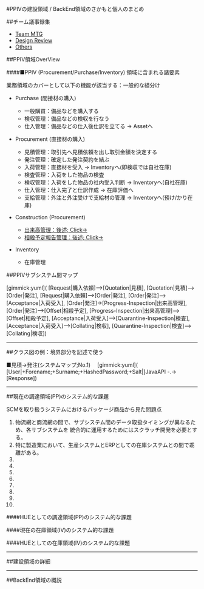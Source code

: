 #PPIVの建設領域 / BackEnd領域のさかもと個人のまとめ

##チーム議事録集

  - [Team MTG](team-mtg.md)
  - [Design Review](design-review.md)
  - [Others](others-minutes.md)

##PPIV領域OverView

####■PPIV (Procurement/Purchase/Inventory) 領域に含まれる諸要素

業務領域のカバーとして以下の機能が該当する：一般的な組分け

  * Purchase (間接材の購入)
  
    * 一般購買：備品などを購入する
    * 検収管理：備品などの検収を行なう
    * 仕入管理：備品などの仕入後仕訳を立てる -> Assetへ
    
  * Procurement (直接材の購入)
  
    * 見積管理：取引先へ見積依頼を出し取引金額を決定する
    * 発注管理：確定した発注契約を結ぶ
    * 入荷管理：直接材を受入 -> Inventoryへ(即検収では自社在庫)
    * 検査管理：入荷をした物品の検査
    * 検収管理：入荷をした物品の社内受入判断 -> Inventoryへ(自社在庫)
    * 仕入管理：仕入完了と仕訳作成 -> 在庫評価へ
    * 支給管理：外注と外注受けで支給材の管理 -> Inventoryへ(預け/かり在庫)
    
  * Construction (Procurement)
  
    * [出来高管理：後述; Click-> ](progressbased.md)
    * [相殺予定報告管理：後述; Click-> ](plannedoffset.md)
    
  * Inventory
  
    * 在庫管理

##PPIVサブシステム間マップ

  [gimmick:yuml]( [Request|購入依頼]-->[Quotation|見積], [Quotation|見積]-->[Order|発注], [Request|購入依頼]-->[Order|発注], [Order|発注]-->[Acceptance|入荷受入], [Order|発注]->[Progress-Inspection|出来高管理], [Order|発注]-->[Offset|相殺予定], [Progress-Inspection|出来高管理]-->[Offset|相殺予定], [Acceptance|入荷受入]-->[Quarantine-Inspection|検査], [Acceptance|入荷受入]-->[Collating|検収], [Quarantine-Inspection|検査]-->[Collating|検収])

--------

##クラス図の例：境界部分を記述で使う

■見積->発注(システムマップ;No.1)
　[gimmick:yuml]( [User|+Forename;+Surname;+HashedPassword;+Salt|]JavaAPI -.->[Response])


--------

##現在の調達領域(PP)のシステム的な課題

SCMを取り扱うシステムにおけるパッケージ商品から見た問題点

  1. 物流網と商流網の間で、サブシステム間のデータ取扱タイミングが異なるため、各サブシステムを
     統合的に運用するためにはスクラッチ開発を必要とする。
  1. 特に製造業において、生産システムとERPとしての在庫システムとの間で乖離がある。
  1.
  1.
  1.
  1.
  1.
  1.
  1.
  1.



####HUEとしての調達領域(PP)のシステム的な課題

####現在の在庫領域(IV)のシステム的な課題

####HUEとしての在庫領域(IV)のシステム的な課題


----------
##建設領域の詳細




----------
##BackEnd領域の概説
